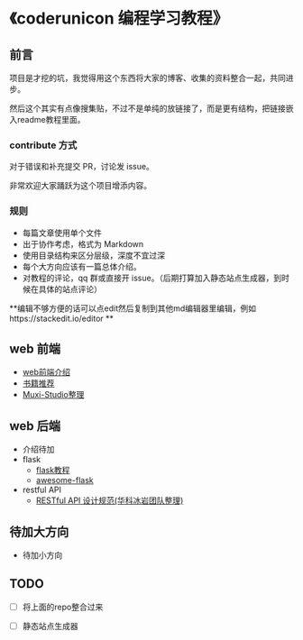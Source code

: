 # 《coderunicon 编程学习教程》

## 前言
项目是才挖的坑，我觉得用这个东西将大家的博客、收集的资料整合一起，共同进步。

然后这个其实有点像搜集贴，不过不是单纯的放链接了，而是更有结构，把链接嵌入readme教程里面。

### contribute 方式
对于错误和补充提交 PR，讨论发 issue。

非常欢迎大家踊跃为这个项目增添内容。

### 规则

- 每篇文章使用单个文件
- 出于协作考虑，格式为 Markdown
- 使用目录结构来区分层级，深度不宜过深
- 每个大方向应该有一篇总体介绍。
- 对教程的评论，qq 群或直接开 issue。（后期打算加入静态站点生成器，到时候在具体的站点评论）

**编辑不够方便的话可以点edit然后复制到其他md编辑器里编辑，例如https://stackedit.io/editor **

## web 前端

- [web前端介绍](https://github.com/SimplyY/web-front-end-learning-intro)
- [书籍推荐](https://github.com/Muxi-Studio/awesome_fe/blob/master/books.md)
- [Muxi-Studio整理](https://github.com/Muxi-Studio/awesome_fe/blob/master/README.md)

## web 后端
- 介绍待加
- flask
  - [flask教程](https://github.com/Muxi-Flask/Flask-Resources)
  - [awesome-flask](https://github.com/humiaozuzu/awesome-flask) 
- restful API
  - [RESTful API 设计规范(华科冰岩团队整理)]( https://github.com/BingyanStudio/share-and-standards/blob/master/RESTful-API-design-standards.md)

## 待加大方向
- 待加小方向

## TODO


- [ ] 将上面的repo整合过来

- [ ] 静态站点生成器
